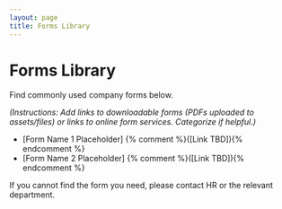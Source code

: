 ```yaml
---
layout: page
title: Forms Library
---
```


# Forms Library

Find commonly used company forms below.

*(Instructions: Add links to downloadable forms (PDFs uploaded to assets/files) or links to online form services. Categorize if helpful.)*

* [Form Name 1 Placeholder] {% comment %}([Link TBD]){% endcomment %}
* [Form Name 2 Placeholder] {% comment %}([Link TBD]){% endcomment %}

If you cannot find the form you need, please contact HR or the relevant department.
